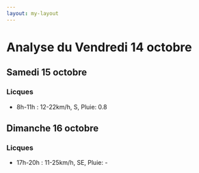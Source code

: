 ```yaml
---
layout: my-layout
---
```


# Analyse du Vendredi 14 octobre

## Samedi 15 octobre
### Licques
- 8h-11h : 12-22km/h, S, Pluie: 0.8


## Dimanche 16 octobre
### Licques
- 17h-20h : 11-25km/h, SE, Pluie: -


